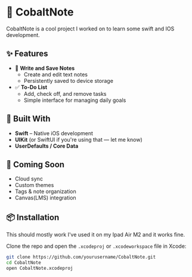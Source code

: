 # 🧪 CobaltNote

CobaltNote is a cool project I worked on to learn some swift and IOS development. 

## ✨ Features

- 📝 **Write and Save Notes**
  - Create and edit text notes
  - Persistently saved to device storage
- ✅ **To-Do List**
  - Add, check off, and remove tasks
  - Simple interface for managing daily goals

## 📱 Built With

- **Swift** – Native iOS development
- **UIKit** (or SwiftUI if you're using that — let me know)
- **UserDefaults / Core Data** 

## 🚧 Coming Soon

- Cloud sync
- Custom themes
- Tags & note organization
- Canvas(LMS) integration


## 📦 Installation

This should mostly work I've used it on my Ipad Air M2 and it works fine. 

Clone the repo and open the `.xcodeproj` or `.xcodeworkspace` file in Xcode:

```bash
git clone https://github.com/yourusername/CobaltNote.git
cd CobaltNote
open CobaltNote.xcodeproj
